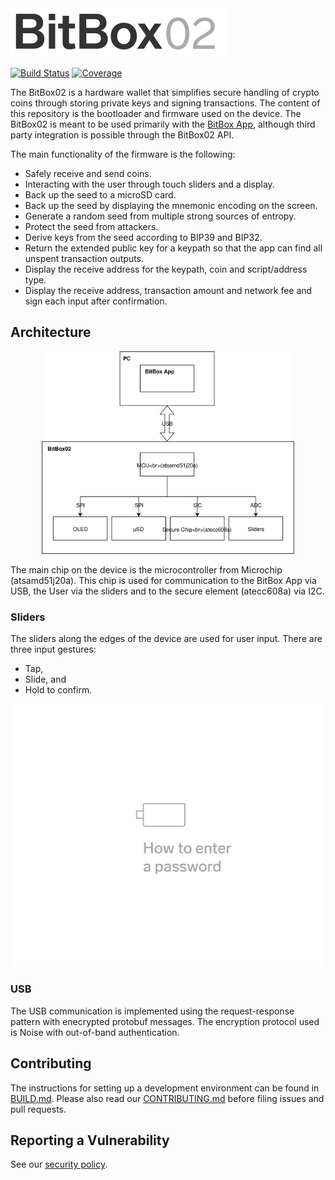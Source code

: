 <img src="./doc/BB02_logo_github.svg" width="345px"/>

[![Build Status](https://travis-ci.org/digitalbitbox/bitbox02-firmware.svg?branch=master)](https://travis-ci.org/digitalbitbox/bitbox02-firmware)
[![Coverage](https://codecov.io/gh/digitalbitbox/bitbox02-firmware/branch/master/graph/badge.svg)](https://codecov.io/gh/digitalbitbox/bitbox02-firmware)

The BitBox02 is a hardware wallet that simplifies secure handling of crypto coins through storing
private keys and signing transactions. The content of this repository is the bootloader and
firmware used on the device. The BitBox02 is meant to be used primarily with the [BitBox
App](https://github.com/digitalbitbox/bitbox-wallet-app), although third party integration is
possible through the BitBox02 API.

The main functionality of the firmware is the following:

* Safely receive and send coins.
* Interacting with the user through touch sliders and a display.
* Back up the seed to a microSD card.
* Back up the seed by displaying the mnemonic encoding on the screen.
* Generate a random seed from multiple strong sources of entropy.
* Protect the seed from attackers.
* Derive keys from the seed according to BIP39 and BIP32.
* Return the extended public key for a keypath so that the app can find all unspent transaction
  outputs.
* Display the receive address for the keypath, coin and script/address type.
* Display the receive address, transaction amount and network fee and sign each input after
  confirmation.


## Architecture

<p align="center"><img src="./doc/bb02-firmware-arch.svg" width="80%" /></p>

The main chip on the device is the microcontroller from Microchip (atsamd51j20a). This chip is used
for communication to the BitBox App via USB, the User via the sliders and to the secure element
(atecc608a) via I2C.

### Sliders

The sliders along the edges of the device are used for user input.  There are three input gestures:
* Tap,
* Slide, and
* Hold to confirm.

<p align="center"><img src="./doc/bb02PwEntry.gif" /></p>


### USB

The USB communication is implemented using the request-response pattern with enecrypted protobuf
messages. The encryption protocol used is Noise with out-of-band authentication.

## Contributing

The instructions for setting up a development environment can be found in [BUILD.md](BUILD.md).
Please also read our [CONTRIBUTING.md](CONTRIBUTING.md) before filing issues and pull requests.

## Reporting a Vulnerability

See our [security policy](SECURITY.md).
